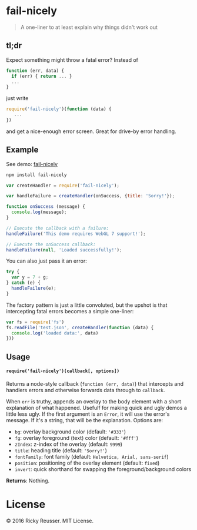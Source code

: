 # fail-nicely

> A one-liner to at least explain why things didn't work out

## tl;dr

Expect something might throw a fatal error? Instead of

```javascript
function (err, data) {
  if (err) { return ... }
  ...
}
```

just write

```javascript
require('fail-nicely')(function (data) {
   ...
})
```

and get a nice-enough error screen. Great for drive-by error handling.


## Example

See demo: [fail-nicely](https://rreusser.github.io/fail-nicely/)

```bash
npm install fail-nicely
```

```javascript
var createHandler = require('fail-nicely');

var handleFailure = createHandler(onSuccess, {title: 'Sorry!'});

function onSuccess (message) {
  console.log(message);
}

// Execute the callback with a failure:
handleFailure('This demo requires WebGL 7 support!');

// Execute the onSuccess callback:
handleFailure(null, 'Loaded successfully!');
```

You can also just pass it an error:

```javascript
try {
  var y = 7 + g;
} catch (e) {
  handleFailure(e);
}
```

The factory pattern is just a little convoluted, but the upshot is that intercepting fatal errors becomes a simple one-liner:

```javascript
var fs = require('fs')
fs.readFile('test.json', createHandler(function (data) {
  console.log('loaded data:', data)
}))
```


## Usage

#### `require('fail-nicely')(callback[, options])`

Returns a node-style callback (`function (err, data)`) that intercepts and handlers errors and otherwise forwards data through to `callback`.

When `err` is truthy, appends an overlay to the body element with a short explanation of what happened. Usefulf for making quick and ugly demos a little less ugly. If the first argument is an `Error`, it will use the error's message. If it's a string, that will be the explanation. Options are:

- `bg`: overlay background color (default: `'#333'`)
- `fg`: overlay foreground (text) color (default: `'#fff'`)
- `zIndex`: z-index of the overlay (default: `9999`)
- `title`: heading title (default: `'Sorry!'`)
- `fontFamily`: font family (default: `Helvetica, Arial, sans-serif`)
- `position`: positioning of the overlay element (default: `fixed`)
- `invert`: quick shorthand for swapping the foreground/background colors

**Returns**: Nothing.

# License

&copy; 2016 Ricky Reusser. MIT License.
